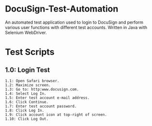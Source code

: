 # DocuSign-Test-Automation
An automated test application used to login to DocuSign and perform various user functions with different test accounts. Written in Java with Selenium WebDriver.

# Test Scripts
## 1.0: Login Test
    1.1: Open Safari browser.  
    1.2: Maximize screen.  
    1.3: Go to: http:www.docusign.com.  
    1.4: Select Log In.  
    1.5: Enter test account e-mail address.  
    1.6: Click Continue.  
    1.7: Enter test account password.  
    1.8: Click Log In.  
    1.9: Click account icon at top-right of screen.  
    1.10: Click Log Out.
